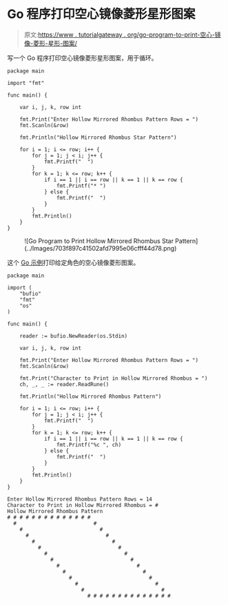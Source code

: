 # Go 程序打印空心镜像菱形星形图案

> 原文:[https://www . tutorialgateway . org/go-program-to-print-空心-镜像-菱形-星形-图案/](https://www.tutorialgateway.org/go-program-to-print-hollow-mirrored-rhombus-star-pattern/)

写一个 Go 程序打印空心镜像菱形星形图案，用于循环。

```
package main

import "fmt"

func main() {

	var i, j, k, row int

	fmt.Print("Enter Hollow Mirrored Rhombus Pattern Rows = ")
	fmt.Scanln(&row)

	fmt.Println("Hollow Mirrored Rhombus Star Pattern")

	for i = 1; i <= row; i++ {
		for j = 1; j < i; j++ {
			fmt.Printf("  ")
		}
		for k = 1; k <= row; k++ {
			if i == 1 || i == row || k == 1 || k == row {
				fmt.Printf("* ")
			} else {
				fmt.Printf("  ")
			}
		}
		fmt.Println()
	}
}
```

<figure class="wp-block-image size-large">![Go Program to Print Hollow Mirrored Rhombus Star Pattern](../Images/703f897c41502afd7995e06cfff44d78.png)</figure>

这个 [Go 示例](https://www.tutorialgateway.org/go-programs/)打印给定角色的空心镜像菱形图案。

```
package main

import (
	"bufio"
	"fmt"
	"os"
)

func main() {

	reader := bufio.NewReader(os.Stdin)

	var i, j, k, row int

	fmt.Print("Enter Hollow Mirrored Rhombus Pattern Rows = ")
	fmt.Scanln(&row)

	fmt.Print("Character to Print in Hollow Mirrored Rhombus = ")
	ch, _, _ := reader.ReadRune()

	fmt.Println("Hollow Mirrored Rhombus Pattern")

	for i = 1; i <= row; i++ {
		for j = 1; j < i; j++ {
			fmt.Printf("  ")
		}
		for k = 1; k <= row; k++ {
			if i == 1 || i == row || k == 1 || k == row {
				fmt.Printf("%c ", ch)
			} else {
				fmt.Printf("  ")
			}
		}
		fmt.Println()
	}
}
```

```
Enter Hollow Mirrored Rhombus Pattern Rows = 14
Character to Print in Hollow Mirrored Rhombus = #
Hollow Mirrored Rhombus Pattern
# # # # # # # # # # # # # # 
  #                         # 
    #                         # 
      #                         # 
        #                         # 
          #                         # 
            #                         # 
              #                         # 
                #                         # 
                  #                         # 
                    #                         # 
                      #                         # 
                        #                         # 
                          # # # # # # # # # # # # # # 
```